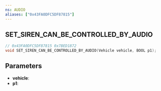 ```yaml
---
ns: AUDIO
aliases: ["0x43FA0DFC5DF87815"]
---
```

## SET_SIREN_CAN_BE_CONTROLLED_BY_AUDIO

```c
// 0x43FA0DFC5DF87815 0x7BED1872
void SET_SIREN_CAN_BE_CONTROLLED_BY_AUDIO(Vehicle vehicle, BOOL p1);
```


## Parameters
* **vehicle**: 
* **p1**: 

